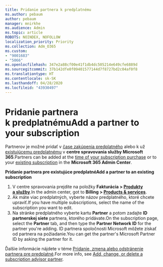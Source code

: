 ```yaml
---
title: Pridanie partnera k predplatnému
ms.author: pebaum
author: pebaum
manager: mnirkhe
ms.audience: Admin
ms.topic: article
ROBOTS: NOINDEX, NOFOLLOW
localization_priority: Priority
ms.collection: Adm_O365
ms.custom:
- "9001683"
- "5066"
ms.openlocfilehash: 347e2a88cf00e41f1db4dc505214e649cfe6889d
ms.sourcegitcommit: 37b142dfe0f09401577144d7f8727bd2c04af0f8
ms.translationtype: HT
ms.contentlocale: sk-SK
ms.lasthandoff: 04/28/2020
ms.locfileid: "43930497"
---
```

# <a name="add-a-partner-to-your-subscription"></a><span data-ttu-id="ea0ed-102">Pridanie partnera k predplatnému</span><span class="sxs-lookup"><span data-stu-id="ea0ed-102">Add a partner to your subscription</span></span>

<span data-ttu-id="ea0ed-103">Partnerov je možné pridať v [čase zakúpenia predplatného](https://docs.microsoft.com/microsoft-365/admin/misc/add-partner?view=o365-worldwide#add-a-partner-at-the-time-of-purchase) alebo k už [existujúcemu predplatnému](https://docs.microsoft.com/microsoft-365/admin/misc/add-partner?view=o365-worldwide#add-a-partner-to-an-existing-subscription) v **centre spravovania služby Microsoft 365**.</span><span class="sxs-lookup"><span data-stu-id="ea0ed-103">Partners can be added at the [time of your subscription purchase](https://docs.microsoft.com/microsoft-365/admin/misc/add-partner?view=o365-worldwide#add-a-partner-at-the-time-of-purchase) or to your [existing subscription](https://docs.microsoft.com/microsoft-365/admin/misc/add-partner?view=o365-worldwide#add-a-partner-to-an-existing-subscription) in the **Microsoft 365 Admin Center**.</span></span>

<span data-ttu-id="ea0ed-104">**Pridanie partnera pre existujúce predplatné**</span><span class="sxs-lookup"><span data-stu-id="ea0ed-104">**Add a partner to an existing subscription**</span></span>

1. <span data-ttu-id="ea0ed-105">V centre spravovania prejdite na položky **Fakturácia > [Produkty a služby](https://go.microsoft.com/fwlink/p/?linkid=842054)**.</span><span class="sxs-lookup"><span data-stu-id="ea0ed-105">In the admin center, got to **Billing > [Products & services](https://go.microsoft.com/fwlink/p/?linkid=842054)**.</span></span> 
2. <span data-ttu-id="ea0ed-106">Ak máte viac predplatných, vyberte názov predplatného, ktoré chcete upraviť.</span><span class="sxs-lookup"><span data-stu-id="ea0ed-106">If you have multiple subscriptions, select the name of the subscription you want to edit.</span></span> 
3. <span data-ttu-id="ea0ed-107">Na stránke predplatného vyberte kartu **Partner** a potom zadajte **ID partnerskej siete** partnera, ktorého pridávate.</span><span class="sxs-lookup"><span data-stu-id="ea0ed-107">On the subscription page, select the **Partner** tab, and then type the **Partner Network ID** for the partner you're adding.</span></span> <span data-ttu-id="ea0ed-108">ID partnera spoločnosti Microsoft môžete získať od partnera na požiadanie.</span><span class="sxs-lookup"><span data-stu-id="ea0ed-108">You can get the partner's Microsoft Partner ID by asking the partner for it.</span></span> 

<span data-ttu-id="ea0ed-109">Ďalšie informácie nájdete v téme [Pridanie, zmena alebo odstránenie partnera pre predplatné](https://docs.microsoft.com/microsoft-365/admin/misc/add-partner).</span><span class="sxs-lookup"><span data-stu-id="ea0ed-109">For more info, see [Add, change, or delete a subscription advisor partner](https://docs.microsoft.com/microsoft-365/admin/misc/add-partner).</span></span> 

